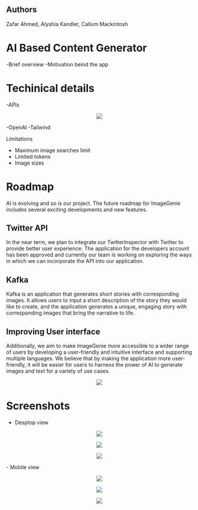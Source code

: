 ## Authors
Zafar Ahmed, Alyshia Kandler, Callum Mackintosh

# AI Based Content Generator
 -Brief overview
 -Motivation beind the app
 
 
# Techinical details

-APIs
<p align="center">
  <img src="assets/images/APIs.jpg" />
</p>

-OpenAI
-Tailwind

Limitations
- Maximum image searches limit
- Limited tokens
- Image sizes

# Roadmap

AI is evolving and so is our project. The future roadmap for ImageGenie includes several exciting developments and new features.

## Twitter API
In the near term, we plan to integrate our TwitterInspector with Twitter to provide better user experience. The application for the developers account has been approved and currently our team is working on exploring the ways in which we can incorporate the API into our application.

## Kafka
Kafka is an application that generates short stories with corresponding images. It allows users to input a short description of the story they would like to create, and the application generates a unique, engaging story with corresponding images that bring the narrative to life.

## Improving User interface

Additionally, we aim to make ImageGenie more accessible to a wider range of users by developing a user-friendly and intuitive interface and supporting multiple languages. We believe that by making the application more user-friendly, it will be easier for users to harness the power of AI to generate images and text for a variety of use cases.

<p align="center">
  <img src="assets/images/roadmap.jpg" />
</p>

# Screenshots

- Desptop view
<p align="center">
  <img src="screenshots/ImageGenieDesktop.PNG" />
</p>
<p align="center">
  <img src="screenshots/AboutDesktop.PNG" />
</p>
<p align="center">
  <img src="screenshots/RoadmapDesktop.PNG" />
</p>
- Mobile view
<p align="center">
  <img src="screenshots/ImageGenieMobile.PNG" />
</p>
<p align="center">
  <img src="screenshots/AboutMobile.PNG" />
</p>
<p align="center">
  <img src="screenshots/RoadmapMobile.PNG" />
</p>

